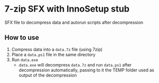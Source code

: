 # 7-zip SFX with InnoSetup stub

SFX file to decompress data and autorun scripts after decompression

## How to use

1. Compress data into a `data.7z` file (using 7zip)
2. Place a `data.ps1` file in the same directory
3. Run `data.exe`
    - `data.exe` will decompress ``data.7z`` and run `data.ps1` after decompression automatically, passing to it the TEMP folder used as output of the decompression